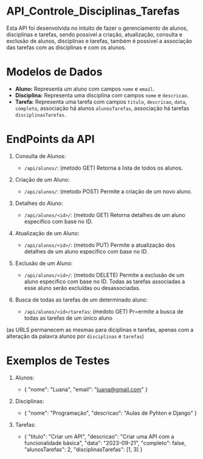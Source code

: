 # API_Controle_Disciplinas_Tarefas
Esta API foi desenvolvida no intuito de fazer o gerenciamento de alunos, disciplinas e tarefas, sendo possivel a criação, atualização, consulta e exclusão de alunos, disciplinas e tarefas, também é possivel a associação das tarefas com as disciplinas e com os alunos.

# Modelos de Dados
- **Aluno:** Representa um aluno com campos `nome` e `email`.
- **Disciplina:** Representa uma disciplina com campos `nome` e `descricao`.
- **Tarefa:** Representa uma tarefa com campos `titulo`, `descricao`, `data`, `completo`, associação há alunos `alunosTarefas`, associação há tarefas `disciplinasTarefas`.

# EndPoints da API
1. Consulta de Alunos:
   - `/api/alunos/`: (metodo GET) Retorna a lista de todos os alunos.

2. Criação de um Aluno:
   - `/api/alunos/`: (metodo POST) Permite a criação de um novo aluno.

3. Detalhes do Aluno:
   - `/api/alunos/<id>/`: (metodo GET) Retorna detalhes de um aluno específico com base no ID.

4. Atualização de um Aluno:
   - `/api/alunos/<id>/`: (metodo PUT) Permite a atualização dos detalhes de um aluno específico com base no ID.

5. Exclusão de um Aluno:
   - `/api/alunos/<id>/`: (metodo DELETE) Permite a exclusão de um aluno específico com base no ID. Todas as tarefas associadas a esse aluno serão excluídas ou desassociadas.

6. Busca de todas as tarefas de um determinado aluno:
   - `/api/alunos/<id>/tarefas`: (medoto GET) Pr=ermite a busca de todas as tarefas de um único aluno 
  
(as URLS permanecem as mesmas para diciplinas e tarefas, apenas com a alteração da palavra alunos por `disciplinas` e `tarefas`)

# Exemplos de Testes
1. Alunos:
   - {
    "nome": "Luana",
    "email": "luana@gmail.com"
     }

2. Disciplinas:
   - {
    "nome": "Programação",
    "descricao": "Aulas de Pyhton e Django"
     }

3. Tarefas:
   - { 
    "titulo": "Criar um API", 
    "descricao": "Criar uma API com a funcionalidade básica", 
    "data": "2023-09-21", 
    "completo": false, 
    "alunosTarefas": 2, 
    "disciplinasTarefas": [1, 3] 
    }
